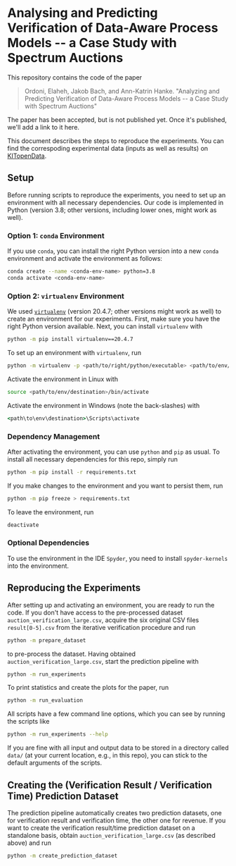 # Analysing and Predicting Verification of Data-Aware Process Models -- a Case Study with Spectrum Auctions

This repository contains the code of the paper

> Ordoni, Elaheh, Jakob Bach, and Ann-Katrin Hanke. "Analyzing and Predicting Verification of Data-Aware Process Models -- a Case Study with Spectrum Auctions"

The paper has been accepted, but is not published yet.
Once it's published, we'll add a link to it here.

This document describes the steps to reproduce the experiments.
You can find the correspoding experimental data (inputs as well as results) on [KITopenData](https://doi.org/10.5445/IR/1000142949).

## Setup

Before running scripts to reproduce the experiments, you need to set up an environment with all necessary dependencies.
Our code is implemented in Python (version 3.8; other versions, including lower ones, might work as well).

### Option 1: `conda` Environment

If you use `conda`, you can install the right Python version into a new `conda` environment
and activate the environment as follows:

```bash
conda create --name <conda-env-name> python=3.8
conda activate <conda-env-name>
```

### Option 2: `virtualenv` Environment

We used [`virtualenv`](https://virtualenv.pypa.io/) (version 20.4.7; other versions might work as well) to create an environment for our experiments.
First, make sure you have the right Python version available.
Next, you can install `virtualenv` with

```bash
python -m pip install virtualenv==20.4.7
```

To set up an environment with `virtualenv`, run

```bash
python -m virtualenv -p <path/to/right/python/executable> <path/to/env/destination>
```

Activate the environment in Linux with

```bash
source <path/to/env/destination>/bin/activate
```

Activate the environment in Windows (note the back-slashes) with

```cmd
<path\to\env\destination>\Scripts\activate
```

### Dependency Management

After activating the environment, you can use `python` and `pip` as usual.
To install all necessary dependencies for this repo, simply run

```bash
python -m pip install -r requirements.txt
```

If you make changes to the environment and you want to persist them, run

```bash
python -m pip freeze > requirements.txt
```

To leave the environment, run

```bash
deactivate
```

### Optional Dependencies

To use the environment in the IDE `Spyder`, you need to install `spyder-kernels` into the environment.

## Reproducing the Experiments

After setting up and activating an environment, you are ready to run the code.
If you don't have access to the pre-processed dataset `auction_verification_large.csv`,
acquire the six original CSV files `result[0-5].csv` from the iterative verification procedure and run

```bash
python -m prepare_dataset
```

to pre-process the dataset.
Having obtained `auction_verification_large.csv`, start the prediction pipeline with

```bash
python -m run_experiments
```

To print statistics and create the plots for the paper, run

```bash
python -m run_evaluation
```

All scripts have a few command line options, which you can see by running the scripts like

```bash
python -m run_experiments --help
```

If you are fine with all input and output data to be stored in a directory called `data/`
(at your current location, e.g., in this repo), you can stick to the default arguments of the scripts.

## Creating the (Verification Result / Verification Time) Prediction Dataset

The prediction pipeline automatically creates two prediction datasets,
one for verification result and verification time, the other one for revenue.
If you want to create the verification result/time prediction dataset on a standalone basis,
obtain `auction_verification_large.csv` (as described above) and run

```bash
python -m create_prediction_dataset
```
